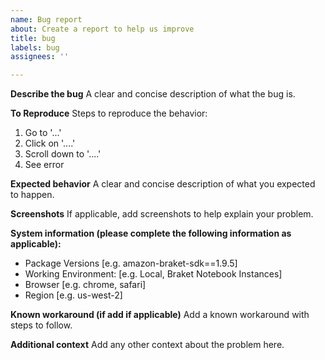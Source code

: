 ```yaml
---
name: Bug report
about: Create a report to help us improve
title: bug
labels: bug
assignees: ''

---
```


**Describe the bug**
A clear and concise description of what the bug is.

**To Reproduce**
Steps to reproduce the behavior:
1. Go to '...'
2. Click on '....'
3. Scroll down to '....'
4. See error

**Expected behavior**
A clear and concise description of what you expected to happen.

**Screenshots**
If applicable, add screenshots to help explain your problem.

**System information (please complete the following information as applicable):**
 - Package Versions [e.g. amazon-braket-sdk==1.9.5]
 - Working Environment: [e.g. Local, Braket Notebook Instances] 
 - Browser [e.g. chrome, safari]
 - Region [e.g. us-west-2]

 **Known workaround (if add if applicable)**
 Add a known workaround with steps to follow. 

**Additional context**
Add any other context about the problem here.
